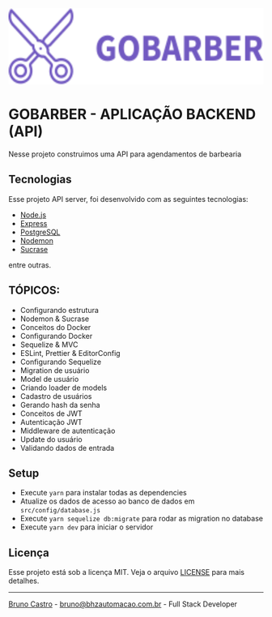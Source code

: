 <img src="https://github.com/BrunoLagoa/gobarber-backend/blob/master/src/public/images/logo.svg" title="GOBARBER - BACKEND" height = "150"/>


# GOBARBER - APLICAÇÃO BACKEND (API)
Nesse projeto construimos uma API para agendamentos de barbearia

## Tecnologias

Esse projeto API server, foi desenvolvido com as seguintes tecnologias:

- [Node.js](https://nodejs.org/en/)
- [Express](https://expressjs.com/)
- [PostgreSQL](https://www.postgresql.org/)
- [Nodemon](https://nodemon.io/)
- [Sucrase](https://sucrase.io/)

entre outras.

## TÓPICOS:
- Configurando estrutura
- Nodemon & Sucrase
- Conceitos do Docker
- Configurando Docker
- Sequelize & MVC
- ESLint, Prettier & EditorConfig
- Configurando Sequelize
- Migration de usuário
- Model de usuário
- Criando loader de models
- Cadastro de usuários
- Gerando hash da senha
- Conceitos de JWT
- Autenticação JWT
- Middleware de autenticação
- Update do usuário
- Validando dados de entrada

## Setup

- Execute `yarn` para instalar todas as dependencies
- Atualize os dados de acesso ao banco de dados em `src/config/database.js`
- Execute `yarn sequelize db:migrate` para rodar as migration no database
- Execute `yarn dev` para iniciar o servidor

## Licença

Esse projeto está sob a licença MIT. Veja o arquivo [LICENSE](LICENSE.md) para mais detalhes.

---

[Bruno Castro](http://www.brunocastro.dev) - [bruno@bhzautomacao.com.br](mailto:bruno@bhzautomacao.com.br) - Full Stack Developer
